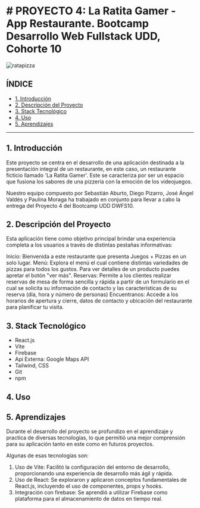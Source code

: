 # # PROYECTO 4: La Ratita Gamer - App Restaurante. Bootcamp Desarrollo Web Fullstack UDD, Cohorte 10


![ratapizza](https://github.com/Pepeoawvh/Proyecto4DWFS/assets/140351890/8c2cee7b-ba6e-4977-b76a-3dab9261fdd6)


## **ÍNDICE**

* [1. Introducción](#1-introduccion)
* [2. Descripción del Proyecto](#2-descripcion-del-proyecto)
* [3. Stack Tecnológico](#3-stack-tecnologico)
* [4. Uso](#4-uso)
* [5. Aprendizajes](#4-aprendizajes)



****

## 1. Introducción

Este proyecto se centra en el desarrollo de una aplicación destinada a la presentación integral de un restaurante, en este caso, un restaurante ficticio llamado 'La Ratita Gamer'. Este se caracteriza por ser un espacio que fusiona los sabores de una pizzería con la emoción de los videojuegos. 

Nuestro equipo compuesto por Sebastián Aburto, Diego Pizarro, José Ángel Valdés y Paulina Moraga ha trabajado en conjunto para llevar a cabo la entrega del Proyecto 4 del Bootcamp UDD DWFS10.

## 2. Descripción del Proyecto

Esta aplicación tiene como objetivo principal brindar una experiencia completa a los usuarios a través de distintas pestañas informativas:

Inicio: Bienvenida a este restaurante que presenta Juegos + Pizzas en un solo lugar.
Menú: Explora el menú el cual contiene distintas variedades de pizzas para todos los gustos. Para ver detalles de un producto puedes apretar el botón "ver más".
Reservas: Permite a los clientes realizar reservas de mesa de forma sencilla y rápida a partir de un formulario en el cual se solicita su información de contacto y las caracteristicas de su reserva (día, hora y número de personas)
Encuentranos: Accede a los horarios de apertura y cierre, datos de contacto y ubicación del restaurante para planificar tu visita.

## 3. Stack Tecnológico

- React.js
- Vite
- Firebase
- Api Externa: Google Maps API
- Tailwind, CSS
- Git
- npm

## 4. Uso



## 5. Aprendizajes

Durante el desarrollo del proyecto se profundizo en el aprendizaje y practica de diversas tecnologías, lo que permitió una mejor comprensión para su aplicación tanto en este como en futuros proyectos.

Algunas de esas tecnologías son:
1. Uso de Vite: Facilitó la configuración del entorno de desarrollo, proporcionando una experiencia de desarrollo más ágil y rápida.
2. Uso de React: Se exploraron y aplicaron conceptos fundamentales de React.js, incluyendo el uso de componentes, props y hooks.
3. Integración con firebase: Se aprendió a utilizar Firebase como plataforma para el almacenamiento de datos en tiempo real. 








